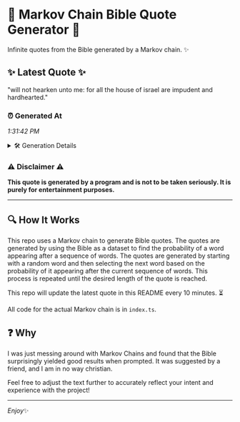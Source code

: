 # 📖 Markov Chain Bible Quote Generator 📖

Infinite quotes from the Bible generated by a Markov chain. ✨

## ✨ Latest Quote ✨
"will not hearken unto me: for all the house of israel are impudent and hardhearted."

### ⏰ Generated At
*1:31:42 PM*

<details>
    <summary>🛠️ Generation Details</summary>
    <p>
        <strong>🌱 Seed:</strong> will<br>
        <strong>🔄 Iterations:</strong> 14<br>
        <strong>📜 Context History:</strong><br>[ will ]: not<br>[ will, not ]: hearken<br>[ will, not, hearken ]: unto<br>[ will, not, hearken, unto ]: me:<br>[ will, not, hearken, unto, me: ]: for<br>[ will, not, hearken, unto, me:, for ]: all<br>[ not, hearken, unto, me:, for, all ]: the<br>[ hearken, unto, me:, for, all, the ]: house<br>[ unto, me:, for, all, the, house ]: of<br>[ me:, for, all, the, house, of ]: israel<br>[ for, all, the, house, of, israel ]: are<br>[ all, the, house, of, israel, are ]: impudent<br>[ the, house, of, israel, are, impudent ]: and<br>[ house, of, israel, are, impudent, and ]: hardhearted.<br>
    </p>
</details>

### ⚠️ Disclaimer ⚠️
**This quote is generated by a program and is not to be taken seriously. It is purely for entertainment purposes.**

---

## 🔍 How It Works

This repo uses a Markov chain to generate Bible quotes. The quotes are generated by using the Bible as a dataset to find the probability of a word appearing after a sequence of words. The quotes are generated by starting with a random word and then selecting the next word based on the probability of it appearing after the current sequence of words. This process is repeated until the desired length of the quote is reached.

This repo will update the latest quote in this README every 10 minutes. ⏳

All code for the actual Markov chain is in `index.ts`.

## ❓ Why

I was just messing around with Markov Chains and found that the Bible surprisingly yielded good results when prompted. 
It was suggested by a friend, and I am in no way christian.

Feel free to adjust the text further to accurately reflect your intent and experience with the project!

---

*Enjoy*✨
